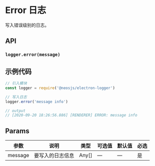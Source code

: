 # Error 日志
写入错误级别的日志。

## API
### `logger.error(message)`
###

## 示例代码

```js
// 引入模块
const logger = require('@neosjs/electron-logger')

// 写入日志
logger.error('message info')

// output
// [2020-09-20 18:26:56.886] [RENDERER] ERROR: message info
```

## Params

| 参数                        | 说明                       | 类型   | 可选值          | 默认值       | 必选  |
| --------------------------- | -------------------------- | ------ | --------------- | ------------ |------------ |
| message               | 要写入的日志信息           | Any[] | —               | —            | 是 |
